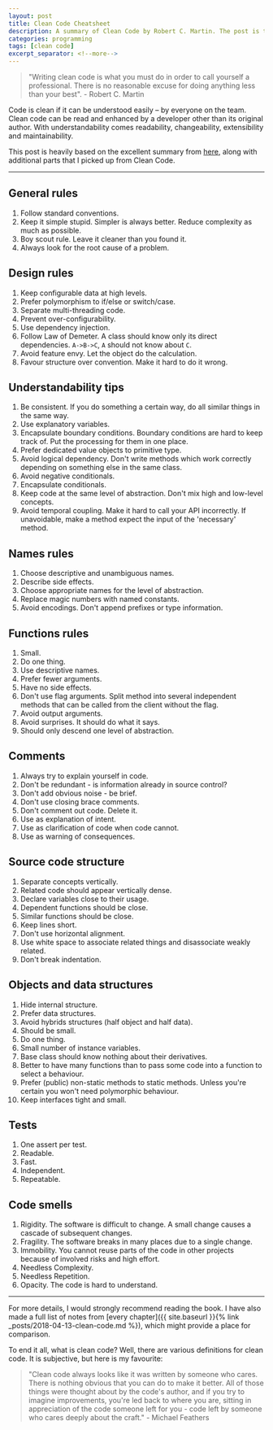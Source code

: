 ```yaml
---
layout: post
title: Clean Code Cheatsheet
description: A summary of Clean Code by Robert C. Martin. The post is to be used as a reference, providing a list of heuristics that one should look out for.
categories: programming
tags: [clean code]
excerpt_separator: <!--more-->
---
```


> "Writing clean code is what you must do in order to call yourself a professional. There is no reasonable excuse for doing anything less than your best". - Robert C. Martin

Code is clean if it can be understood easily – by everyone on the team. Clean code can be read and enhanced by a developer other than its original author. With understandability comes readability, changeability, extensibility and maintainability.

<!--more-->

This post is heavily based on the excellent summary from [here](https://gist.github.com/wojteklu/73c6914cc446146b8b533c0988cf8d29), along with additional parts that I picked up from Clean Code.

---

## General rules

1. Follow standard conventions.
2. Keep it simple stupid. Simpler is always better. Reduce complexity as much as possible.
3. Boy scout rule. Leave it cleaner than you found it.
4. Always look for the root cause of a problem.

## Design rules

1. Keep configurable data at high levels.
2. Prefer polymorphism to if/else or switch/case.
3. Separate multi-threading code.
4. Prevent over-configurability.
5. Use dependency injection.
6. Follow Law of Demeter. A class should know only its direct dependencies. `A->B->C`, `A` should not know about `C`.
7. Avoid feature envy. Let the object do the calculation.
8. Favour structure over convention. Make it hard to do it wrong.

## Understandability tips

1. Be consistent. If you do something a certain way, do all similar things in the same way.
2. Use explanatory variables.
3. Encapsulate boundary conditions. Boundary conditions are hard to keep track of. Put the processing for them in one place.
4. Prefer dedicated value objects to primitive type.
5. Avoid logical dependency. Don't write methods which work correctly depending on something else in the same class.
6. Avoid negative conditionals.
7. Encapsulate conditionals.
8. Keep code at the same level of abstraction. Don't mix high and low-level concepts.
9. Avoid temporal coupling. Make it hard to call your API incorrectly. If unavoidable, make a method expect the input of the 'necessary' method.

## Names rules

1. Choose descriptive and unambiguous names.
2. Describe side effects.
3. Choose appropriate names for the level of abstraction.
4. Replace magic numbers with named constants.
5. Avoid encodings. Don't append prefixes or type information.

## Functions rules

1. Small.
2. Do one thing.
3. Use descriptive names.
4. Prefer fewer arguments.
5. Have no side effects.
6. Don't use flag arguments. Split method into several independent methods that can be called from the client without the flag.
7. Avoid output arguments.
8. Avoid surprises. It should do what it says.
9. Should only descend one level of abstraction.

## Comments

1. Always try to explain yourself in code.
2. Don't be redundant - is information already in source control?
3. Don't add obvious noise - be brief.
4. Don't use closing brace comments.
5. Don't comment out code. Delete it.
6. Use as explanation of intent.
7. Use as clarification of code when code cannot.
8. Use as warning of consequences.

## Source code structure

1. Separate concepts vertically.
2. Related code should appear vertically dense.
3. Declare variables close to their usage.
4. Dependent functions should be close.
5. Similar functions should be close.
6. Keep lines short.
7. Don't use horizontal alignment.
8. Use white space to associate related things and disassociate weakly related.
9. Don't break indentation.

## Objects and data structures

1. Hide internal structure.
2. Prefer data structures.
3. Avoid hybrids structures (half object and half data).
4. Should be small.
5. Do one thing.
6. Small number of instance variables.
7. Base class should know nothing about their derivatives.
8. Better to have many functions than to pass some code into a function to select a behaviour.
9. Prefer (public) non-static methods to static methods. Unless you're certain you won't need polymorphic behaviour.
10. Keep interfaces tight and small.

## Tests

1. One assert per test.
2. Readable.
3. Fast.
4. Independent.
5. Repeatable.

## Code smells

1. Rigidity. The software is difficult to change. A small change causes a cascade of subsequent changes.
2. Fragility. The software breaks in many places due to a single change.
3. Immobility. You cannot reuse parts of the code in other projects because of involved risks and high effort.
4. Needless Complexity.
5. Needless Repetition.
6. Opacity. The code is hard to understand.

---

For more details, I would strongly recommend reading the book. I have also made a full list of notes from [every chapter]({{ site.baseurl }}{% link _posts/2018-04-13-clean-code.md %}), which might provide a place for comparison.

To end it all, what is clean code? Well, there are various definitions for clean code. It is subjective, but here is my favourite:

> "Clean code always looks like it was written by someone who cares. There is nothing obvious that you can do to make it better. All of those things were thought about by the code's author, and if you try to imagine improvements, you're led back to where you are, sitting in appreciation of the code someone left for you - code left by someone who cares deeply about the craft." - Michael Feathers
